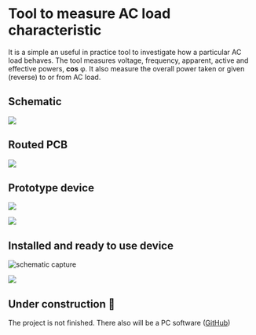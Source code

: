 # Tool to measure AC load characteristic
It is a simple an useful in practice tool to investigate how a particular AC load behaves. The tool measures voltage, frequency, apparent, active and effective powers, **cos** φ. It also measure the overall power taken or given (reverse) to or from AC load.

## Schematic
![](https://raw.github.com/SwInDaMix/swindamix.github.io/master/docs/DevTool_ACPowerMetter/schematic.png)

## Routed PCB
![](https://raw.github.com/SwInDaMix/swindamix.github.io/master/docs/DevTool_ACPowerMetter/pcb.png)

## Prototype device
![](https://raw.github.com/SwInDaMix/swindamix.github.io/master/docs/DevTool_ACPowerMetter/prototype_device1.jpg)

![](https://raw.github.com/SwInDaMix/swindamix.github.io/master/docs/DevTool_ACPowerMetter/prototype_device2.jpg)

## Installed and ready to use device
![schematic capture](https://raw.github.com/SwInDaMix/swindamix.github.io/master/docs/DevTool_ACPowerMetter/device_in_work1.jpg)

![](https://raw.github.com/SwInDaMix/swindamix.github.io/master/docs/DevTool_ACPowerMetter/device_in_work2.jpg)

## Under construction :construction:
The project is not finished. There also will be a PC software ([GitHub](https://github.com/SwInDaMix/sw-hub/tree/master/CS/DevTool_ACPowerMetter))